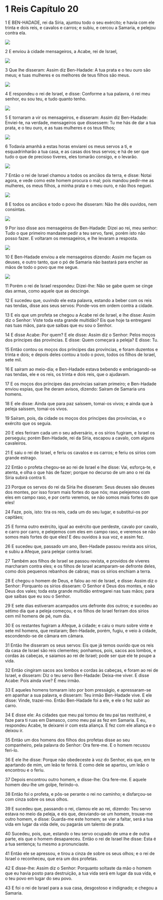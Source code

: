 # 1 Reis Capítulo 20

1	E BEN-HADADE, rei da Síria, ajuntou todo o seu exército; e havia com ele trinta e dois reis, e cavalos e carros; e subiu, e cercou a Samaria, e pelejou contra ela.

![](.img/11_1Ki_20_01_RG.jpg)

2	E enviou à cidade mensageiros, a Acabe, rei de Israel,

![](.img/11_1Ki_20_02_RG.jpg)

3	Que lhe disseram: Assim diz Ben-Hadade: A tua prata e o teu ouro são meus; e tuas mulheres e os melhores de teus filhos são meus.

![](.img/11_1Ki_20_03_RG.jpg)

4	E respondeu o rei de Israel, e disse: Conforme a tua palavra, ó rei meu senhor, eu sou teu, e tudo quanto tenho.

![](.img/11_1Ki_20_04_RG.jpg)

5	E tornaram a vir os mensageiros, e disseram: Assim diz Ben-Hadade: Enviei-te, na verdade, mensageiros que dissessem: Tu me hás de dar a tua prata, e o teu ouro, e as tuas mulheres e os teus filhos;

![](.img/11_1Ki_20_05_RG.jpg)

6	Todavia amanhã a estas horas enviarei os meus servos a ti, e esquadrinharão a tua casa, e as casas dos teus servos; e há de ser que tudo o que de precioso tiveres, eles tomarão consigo, e o levarão.

![](.img/11_1Ki_20_06_RG.jpg)

7	Então o rei de Israel chamou a todos os anciãos da terra, e disse: Notai agora, e vede como este homem procura o mal; pois mandou pedir-me as mulheres, os meus filhos, a minha prata e o meu ouro, e não lhos neguei.

![](.img/11_1Ki_20_07_RG.jpg)

8	E todos os anciãos e todo o povo lhe disseram: Não lhe dês ouvidos, nem consintas.

![](.img/11_1Ki_20_08_RG.jpg)

9	Por isso disse aos mensageiros de Ben-Hadade: Dizei ao rei, meu senhor: Tudo o que primeiro mandaste pedir a teu servo, farei, porém isto não posso fazer. E voltaram os mensageiros, e lhe levaram a resposta.

![](.img/11_1Ki_20_09_RG.jpg)

10	E Ben-Hadade enviou a ele mensageiros dizendo: Assim me façam os deuses, e outro tanto, que o pó de Samaria não bastará para encher as mãos de todo o povo que me segue.

![](.img/11_1Ki_20_10_RG.jpg)

11	Porém o rei de Israel respondeu: Dizei-lhe: Não se gabe quem se cinge das armas, como aquele que as descinge.

12	E sucedeu que, ouvindo ele esta palavra, estando a beber com os reis nas tendas, disse aos seus servos: Ponde-vos em ordem contra a cidade.

13	E eis que um profeta se chegou a Acabe rei de Israel, e lhe disse: Assim diz o Senhor: Viste toda esta grande multidão? Eis que hoje ta entregarei nas tuas mãos, para que saibas que eu sou o Senhor.

14	E disse Acabe: Por quem? E ele disse: Assim diz o Senhor: Pelos moços dos príncipes das províncias. E disse: Quem começará a peleja? E disse: Tu.

15	Então contou os moços dos príncipes das províncias, e foram duzentos e trinta e dois; e depois deles contou a todo o povo, todos os filhos de Israel, sete mil.

16	E saíram ao meio-dia; e Ben-Hadade estava bebendo e embriagando-se nas tendas, ele e os reis, os trinta e dois reis, que o ajudavam.

17	E os moços dos príncipes das províncias saíram primeiro; e Ben-Hadade enviou espias, que lhe deram avisos, dizendo: Saíram de Samaria uns homens.

18	E ele disse: Ainda que para paz saíssem, tomai-os vivos; e ainda que à peleja saíssem, tomai-os vivos.

19	Saíram, pois, da cidade os moços dos príncipes das províncias, e o exército que os seguia.

20	E eles feriram cada um o seu adversário, e os sírios fugiram, e Israel os perseguiu; porém Ben-Hadade, rei da Síria, escapou a cavalo, com alguns cavaleiros.

21	E saiu o rei de Israel, e feriu os cavalos e os carros; e feriu os sírios com grande estrago.

22	Então o profeta chegou-se ao rei de Israel e lhe disse: Vai, esforça-te, e atenta, e olha o que hás de fazer; porque no decurso de um ano o rei da Síria subirá contra ti.

23	Porque os servos do rei da Síria lhe disseram: Seus deuses são deuses dos montes, por isso foram mais fortes do que nós; mas pelejemos com eles em campo raso, e por certo veremos, se não somos mais fortes do que eles!

24	Faze, pois, isto: tira os reis, cada um do seu lugar, e substitui-os por capitães;

25	E forma outro exército, igual ao exército que perdeste, cavalo por cavalo, e carro por carro, e pelejemos com eles em campo raso, e veremos se não somos mais fortes do que eles! E deu ouvidos à sua voz, e assim fez.

26	E sucedeu que, passado um ano, Ben-Hadade passou revista aos sírios, e subiu a Afeque, para pelejar contra Israel.

27	Também aos filhos de Israel se passou revista, e providos de víveres marcharam contra eles; e os filhos de Israel acamparam-se defronte deles, como dois pequenos rebanhos de cabras; mas os sírios enchiam a terra.

28	E chegou o homem de Deus, e falou ao rei de Israel, e disse: Assim diz o Senhor: Porquanto os sírios disseram: O Senhor é Deus dos montes, e não Deus dos vales; toda esta grande multidão entregarei nas tuas mãos; para que saibas que eu sou o Senhor.

29	E sete dias estiveram acampados uns defronte dos outros; e sucedeu ao sétimo dia que a peleja começou, e os filhos de Israel feriram dos sírios cem mil homens de pé, num dia.

30	E os restantes fugiram a Afeque, à cidade; e caiu o muro sobre vinte e sete mil homens, que restaram; Ben-Hadade, porém, fugiu, e veio à cidade, escondendo-se de câmara em câmara.

31	Então lhe disseram os seus servos: Eis que já temos ouvido que os reis da casa de Israel são reis clementes; ponhamos, pois, sacos aos lombos, e cordas às cabeças, e saiamos ao rei de Israel; pode ser que ele te poupe a vida.

32	Então cingiram sacos aos lombos e cordas às cabeças, e foram ao rei de Israel, e disseram: Diz o teu servo Ben-Hadade: Deixa-me viver. E disse Acabe: Pois ainda vive? É meu irmão.

33	E aqueles homens tomaram isto por bom presságio, e apressaram-se em apanhar a sua palavra, e disseram: Teu irmão Ben-Hadade vive. E ele disse: Vinde, trazei-mo. Então Ben-Hadade foi a ele, e ele o fez subir ao carro.

34	E disse ele: As cidades que meu pai tomou de teu pai tas restituirei, e faze para ti ruas em Damasco, como meu pai as fez em Samaria. E eu, respondeu Acabe, te deixarei ir com esta aliança. E fez com ele aliança e o deixou ir.

35	Então um dos homens dos filhos dos profetas disse ao seu companheiro, pela palavra do Senhor: Ora fere-me. E o homem recusou feri-lo.

36	E ele lhe disse: Porque não obedeceste à voz do Senhor, eis que, em te apartando de mim, um leão te ferirá. E como dele se apartou, um leão o encontrou e o feriu.

37	Depois encontrou outro homem, e disse-lhe: Ora fere-me. E aquele homem deu-lhe um golpe, ferindo-o.

38	Então foi o profeta, e pôs-se perante o rei no caminho; e disfarçou-se com cinza sobre os seus olhos.

39	E sucedeu que, passando o rei, clamou ele ao rei, dizendo: Teu servo estava no meio da peleja, e eis que, desviando-se um homem, trouxe-me outro homem, e disse: Guarda-me este homem; se vier a faltar, será a tua vida em lugar da vida dele, ou pagarás um talento de prata.

40	Sucedeu, pois, que, estando o teu servo ocupado de uma e de outra parte, eis que o homem desapareceu. Então o rei de Israel lhe disse: Esta é a tua sentença; tu mesmo a pronunciaste.

41	Então ele se apressou, e tirou a cinza de sobre os seus olhos; e o rei de Israel o reconheceu, que era um dos profetas.

42	E disse-lhe: Assim diz o Senhor: Porquanto soltaste da mão o homem que eu havia posto para destruição, a tua vida será em lugar da sua vida, e o teu povo em lugar do seu povo.

43	E foi o rei de Israel para a sua casa, desgostoso e indignado; e chegou a Samaria.

